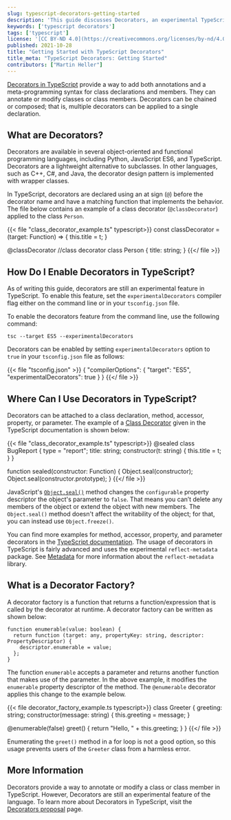 ```yaml
---
slug: typescript-decorators-getting-started
description: 'This guide discusses Decorators, an experimental TypeScript feature. You learn how to enable Decorators in TypeScript, and the syntax for creating Decorators.'
keywords: ['typescript decorators']
tags: ['typescript']
license: '[CC BY-ND 4.0](https://creativecommons.org/licenses/by-nd/4.0)'
published: 2021-10-28
title: "Getting Started with TypeScript Decorators"
title_meta: "TypeScript Decorators: Getting Started"
contributors: ["Martin Heller"]
---
```


[Decorators in TypeScript](https://www.typescriptlang.org/docs/handbook/decorators.html) provide a way to add both annotations and a meta-programming syntax for class declarations and members. They can annotate or modify classes or class members. Decorators can be chained or composed; that is, multiple decorators can be applied to a single declaration.

## What are Decorators?

Decorators are available in several object-oriented and functional programming languages, including Python, JavaScript ES6, and TypeScript. Decorators are a lightweight alternative to subclasses. In other languages, such as C++, C#, and Java, the decorator design pattern is implemented with wrapper classes.

In TypeScript, decorators are declared using an at sign (`@`) before the decorator name and have a matching function that implements the behavior. The file below contains an example of a class decorator (`@classDecorator`) applied to the class `Person`.

{{< file "class_decorator_example.ts" typescript>}}
const classDecorator = (target: Function) => {
  this.title = t;
}

@classDecorator  //class decorator
class Person {
  title: string;
}
{{</ file >}}

## How Do I Enable Decorators in TypeScript?

As of writing this guide, decorators are still an experimental feature in TypeScript. To enable this feature, set the `experimentalDecorators` compiler flag either on the command line or in your `tsconfig.json` file.

To enable the decorators feature from the command line, use the following command:

    tsc --target ES5 --experimentalDecorators

Decorators can be enabled by setting `experimentalDecorators` option to `true` in your `tsconfig.json` file as follows:

{{< file "tsconfig.json" >}}
{
  "compilerOptions": {
    "target": "ES5",
    "experimentalDecorators": true
  }
}
{{</ file >}}

## Where Can I Use Decorators in TypeScript?

Decorators can be attached to a class declaration, method, accessor, property, or parameter. The example of a [Class Decorator](https://www.typescriptlang.org/docs/handbook/decorators.html#class-decorators) given in the TypeScript documentation is shown below:

{{< file "class_decorator_example.ts" typescript>}}
@sealed
class BugReport {
  type = "report";
  title: string;
  constructor(t: string) {
    this.title = t;
  }
}

function sealed(constructor: Function) {
  Object.seal(constructor);
  Object.seal(constructor.prototype);
}
{{</ file >}}

JavaScript's [`Object.seal()`](https://developer.mozilla.org/en-US/docs/Web/JavaScript/Reference/Global_Objects/Object/seal) method changes the `configurable` property descriptor the object's parameter to `false`. That means you can’t delete any members of the object or extend the object with new members. The `Object.seal()` method doesn't affect the writability of the object; for that, you can instead use `Object.freeze()`.

You can find more examples for method, accessor, property, and parameter decorators in the [TypeScript documentation](https://www.typescriptlang.org/docs/handbook/decorators.html#method-decorators). The usage of decorators in TypeScript is fairly advanced and uses the experimental `reflect-metadata` package. See [Metadata](https://www.typescriptlang.org/docs/handbook/decorators.html#metadata) for more information about the `reflect-metadata` library.

## What is a Decorator Factory?

A decorator factory is a function that returns a function/expression that is called by the decorator at runtime. A decorator factory can be written as shown below:

    function enumerable(value: boolean) {
      return function (target: any, propertyKey: string, descriptor: PropertyDescriptor) {
        descriptor.enumerable = value;
      };
    }

The function `enumerable` accepts a parameter and returns another function that makes use of the parameter. In the above example, it modifies the `enumerable` property descriptor of the method. The `@enumerable` decorator applies this change to the example below.

{{< file decorator_factory_example.ts typescript>}}
class Greeter {
  greeting: string;
  constructor(message: string) {
    this.greeting = message;
  }

  @enumerable(false)
  greet() {
    return "Hello, " + this.greeting;
  }
}
{{</ file >}}

Enumerating the `greet()` method in a for loop is not a good option, so this usage prevents users of the `Greeter` class from a harmless error.

## More Information

Decorators provide a way to annotate or modify a class or class member in TypeScript. However, Decorators are still an experimental feature of the language. To learn more about Decorators in TypeScript, visit the [Decorators proposal](https://github.com/tc39/proposal-decorators) page.
